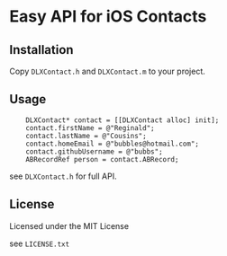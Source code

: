 # Easy API for iOS Contacts

## Installation

Copy `DLXContact.h` and `DLXContact.m` to your project.

## Usage

```objc
    DLXContact* contact = [[DLXContact alloc] init];
    contact.firstName = @"Reginald";
    contact.lastName = @"Cousins";
    contact.homeEmail = @"bubbles@hotmail.com";
    contact.githubUsername = @"bubbs";
    ABRecordRef person = contact.ABRecord;
```

see `DLXContact.h` for full API.

## License

Licensed under the MIT License

see `LICENSE.txt`
